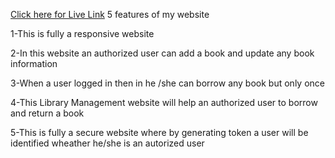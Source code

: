 [Click here for Live Link](https://effulgent-licorice-b93111.netlify.app)
5 features of my website

1-This is fully a responsive website


2-In this website an authorized user can add a book and update any book information


3-When a user logged in then in he /she can borrow any book but only once


4-This Library Management website will help an authorized user to borrow and return a book


5-This is fully a secure website where by generating token a user will be identified wheather he/she is an autorized user